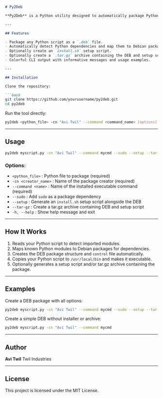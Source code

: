 
````markdown
# Py2Deb

**Py2Deb** is a Python utility designed to automatically package Python scripts into Debian (`.deb`) packages. It simplifies the process of creating installable Debian packages by detecting dependencies, generating the package structure, and optionally creating an installer script and compressed archive.

---

## Features

- Package any Python script as a `.deb` file.
- Automatically detect Python dependencies and map them to Debian packages.
- Optionally create an `install.sh` setup script.
- Optionally create a `.tar.gz` archive containing the DEB and setup script.
- Colorful CLI output with informative messages and usage examples.

---

## Installation

Clone the repository:

```bash
git clone https://github.com/yourusername/py2deb.git
cd py2deb
````

Run the tool directly:

```bash
py2deb <python_file> -cn "Avi Twil" --command <command_name> [options]
```

---

## Usage

```bash
py2deb myscript.py -cn "Avi Twil" --command mycmd --sudo --setup --tar-gz
```

### Options:

* `<python_file>` : Python file to package (required)
* `-cn <creator_name>` : Name of the package creator (required)
* `--command <name>` : Name of the installed executable command (required)
* `--sudo` : Add `sudo` as a package dependency
* `--setup` : Generate an `install.sh` setup script alongside the DEB
* `--tar-gz` : Create a tar.gz archive containing DEB and setup script
* `-h, --help` : Show help message and exit

---

## How It Works

1. Reads your Python script to detect imported modules.
2. Maps known Python modules to Debian packages for dependencies.
3. Creates the DEB package structure and `control` file automatically.
4. Copies your Python script to `/usr/local/bin` and makes it executable.
5. Optionally generates a setup script and/or tar.gz archive containing the package.

---

## Examples

Create a DEB package with all options:

```bash
py2deb myscript.py -cn "Avi Twil" --command mycmd --sudo --setup --tar-gz
```

Create a simple DEB without installer or archive:

```bash
py2deb myscript.py -cn "Avi Twil" --command mycmd
```

---

## Author

**Avi Twil**
Twil Industries

---

## License

This project is licensed under the MIT License.

```


